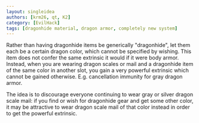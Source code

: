 ```yaml
---
layout: singleidea
authors: [krm26, qt, K2]
category: [EvilHack]
tags: [dragonhide material, dragon armor, completely new system]
---
```

Rather than having dragonhide items be generically "dragonhide", let them each
be a certain dragon color, which cannot be specified by wishing. This item does
not confer the same extrinsic it would if it were body armor. Instead, when you
are wearing dragon scales or mail and a dragonhide item of the same color in
another slot, you gain a very powerful extrinsic which cannot be gained
otherwise. E.g. cancellation immunity for gray dragon armor.

The idea is to discourage everyone continuing to wear gray or silver dragon
scale mail: if you find or wish for dragonhide gear and get some other color,
it may be attractive to wear dragon scale mail of that color instead in order to
get the powerful extrinsic.

